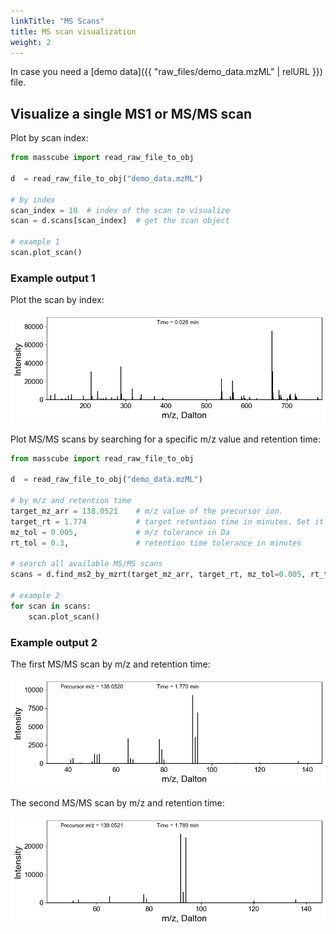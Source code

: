 ```yaml
---
linkTitle: "MS Scans"
title: MS scan visualization
weight: 2
---
```


In case you need a [demo data]({{ "raw_files/demo_data.mzML" | relURL }}) file.

## Visualize a single MS1 or MS/MS scan

Plot by scan index:

```python
from masscube import read_raw_file_to_obj

d  = read_raw_file_to_obj("demo_data.mzML")

# by index
scan_index = 10  # index of the scan to visualize
scan = d.scans[scan_index]  # get the scan object

# example 1
scan.plot_scan()
```

### Example output 1

Plot the scan by index:

![MS scan plot](plots/scan_by_idx.png)

Plot MS/MS scans by searching for a specific m/z value and retention time:

```python
from masscube import read_raw_file_to_obj

d  = read_raw_file_to_obj("demo_data.mzML")

# by m/z and retention time
target_mz_arr = 138.0521    # m/z value of the precursor ion.
target_rt = 1.774           # target retention time in minutes. Set it to None to plot the whole retention time range
mz_tol = 0.005,             # m/z tolerance in Da
rt_tol = 0.3,               # retention time tolerance in minutes

# search all available MS/MS scans
scans = d.find_ms2_by_mzrt(target_mz_arr, target_rt, mz_tol=0.005, rt_tol=0.3)

# example 2
for scan in scans:
    scan.plot_scan()
```

### Example output 2

The first MS/MS scan by m/z and retention time:

![The first MS/MS scan](plots/ms2_1.png)

The second MS/MS scan by m/z and retention time:

![The second MS/MS scan](plots/ms2_2.png)
